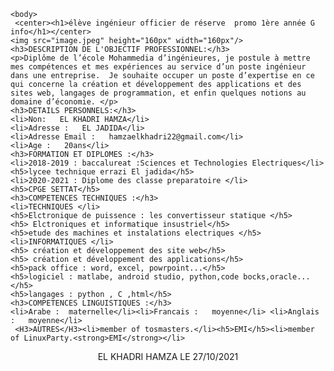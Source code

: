 <head>
    <meta charset="UTF-8">
    <meta http-equiv="X-UA-Compatible" content="IE=edge">
    <meta name="viewport" content="width=device-width, initial-scale=1.0">
    <title>CV</title>
</head>

    <body>
     <center><h1>élève ingénieur officier de réserve  promo 1ère année G info</h1></center>
    <img src="image.jpeg" height="160px" width="160px"/>
    <h3>DESCRIPTION DE L'OBJECTIF PROFESSIONNEL:</h3>
    <p>Diplôme de l’école Mohammedia d’ingénieures, je postule à mettre mes compétences et mes expériences au service d’un poste ingénieur dans une entreprise.  Je souhaite occuper un poste d’expertise en ce qui concerne la création et développement des applications et des sites web, langages de programmation, et enfin quelques notions au domaine d’économie. </p>
    <h3>DETAILS PERSONNELS:</h3>
    <li>Non:   EL KHADRI HAMZA</li>
    <li>Adresse :   EL JADIDA</li>
    <li>Adresse Email :   hamzaelkhadri22@gmail.com</li>
    <li>Age :   20ans</li>
    <h3>FORMATION ET DIPLOMES :</h3>
    <li>2018-2019 : baccalureat :Sciences et Technologies Electriques</li>
    <h5>lycee technique errazi El jadida</h5>
    <li>2020-2021 : Diplome des classe preparatoire </li>
    <h5>CPGE SETTAT</h5>
    <h3>COMPETENCES TECHNIQUES :</h3>
    <li>TECHNIQUES </li>
    <h5>Elctronique de puissence : les convertisseur statique </h5>
    <h5> Elctroniques et informatique insustriel</h5>
    <h5>etude des machines et instalations electriques </h5>
    <li>INFORMATIQUES </li>
    <h5> création et développement des site web</h5>
    <h5> création et développement des applications</h5>
    <h5>pack office : word, excel, powrpoint...</h5>
    <h5>logiciel : matlabe, android studio, python,code bocks,oracle...</h5>
    <h5>langages : python , C ,html</h5>
    <h3>COMPETENCES LINGUISTIQUES :</h3>
    <li>Arabe :  maternelle</li><li>Francais :   moyenne</li> <li>Anglais :   moyenne</li>
     <H3>AUTRES</H3><li>member of tosmasters.</li><h5>EMI</h5><li>member of LinuxParty.<strong>EMI</strong></li>

<center><footer> EL KHADRI HAMZA                   LE 27/10/2021  </footer></center>
